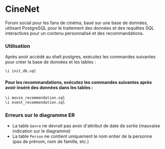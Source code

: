 # CineNet
Forum social pour les fans de cinéma, basé sur une base de données, utilisant PostgreSQL pour le traitement des données et des requêtes SQL interactives pour un contenu personnalisé et des recommandations.

### Utilisation
Après avoir accédé au shell postgres, exécutez les commandes suivantes pour créer la base de données et les tables :

```sql
\i init_db.sql
```

#### Pour les recommandations, exécutez les commandes suivantes après avoir inséré des données dans les tables :

```sql
\i movie_recommendation.sql
\i event_recommendation.sql
```

### Erreurs sur le diagramme ER
- La table `Genre` ne devrait pas avoir d'attribut de date de sortie (mauvaise indication sur le diagramme)
- La table `Person` ne contient uniquement le nom entier de la personne (pas de prénom, nom de famille, etc.)